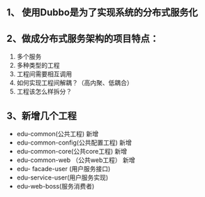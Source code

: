 ## 1、 使用Dubbo是为了实现系统的分布式服务化

## 2、做成分布式服务架构的项目特点：
1. 多个服务
2. 多种类型的工程
3. 工程间需要相互调用
4. 如何实现工程间解耦？（高内聚、低耦合）
5. 工程该怎么样拆分？


## 3、新增几个工程
- edu-common(公共工程)   新增
- edu-common-config(公共配置工程) 新增
- edu-common-core(公共core工程) 新增
- edu-common-web （公共web工程） 新增
- edu- facade-user (用户服务接口)
- edu-service-user(用户服务实现)
- edu-web-boss(服务消费者)